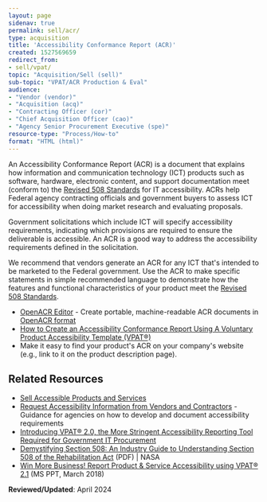 ```yaml
---
layout: page
sidenav: true
permalink: sell/acr/
type: acquisition
title: 'Accessibility Conformance Report (ACR)'
created: 1527569659
redirect_from:
- sell/vpat/
topic: "Acquisition/Sell (sell)"
sub-topic: "VPAT/ACR Production & Eval"
audience:
- "Vendor (vendor)"
- "Acquisition (acq)"
- "Contracting Officer (cor)"
- "Chief Acquisition Officer (cao)"
- "Agency Senior Procurement Executive (spe)"
resource-type: "Process/How-to"
format: "HTML (html)"
---
```


An Accessibility Conformance Report (ACR) is a document that explains how information and communication technology (ICT) products such as software, hardware, electronic content, and support documentation meet (conform to) the [Revised 508 Standards][1] for IT accessibility. ACRs help Federal agency contracting officials and government buyers to assess ICT for accessibility when doing market research and evaluating proposals.

Government solicitations which include ICT will specify accessibility requirements, indicating which provisions are required to ensure the deliverable is accessible. An ACR is a good way to address the accessibility requirements defined in the solicitation.

We recommend that vendors generate an ACR for any ICT that's intended to be marketed to the Federal government. Use the ACR to make specific statements in simple recommended language to demonstrate how the features and functional characteristics of your product meet the [Revised 508 Standards][1].

  * [OpenACR Editor](https://acreditor.section508.gov/) - Create portable, machine-readable ACR documents in [OpenACR format](https://github.com/gsa/openacr)
  * [How to Create an Accessibility Conformance Report Using A Voluntary Product Accessibility Template (VPAT®)][2]
  * Make it easy to find your product's ACR on your company's website (e.g., link to it on the product description page).

## Related Resources

  * [Sell Accessible Products and Services][3]
  * [Request Accessibility Information from Vendors and Contractors][4] - Guidance for agencies on how to develop and document accessibility requirements
  * <a href="https://www.microassist.com/digital-accessibility/introducing-vpat-2-0-accessible-gov-procurement/" target="_blank">Introducing VPAT&reg; 2.0, the More Stringent Accessibility Reporting Tool Required for Government IT Procurement</a>  
  * [Demystifying Section 508: An Industry Guide to Understanding Section 508 of the Rehabilitation Act][5] (PDF) &#124; NASA  
  * <a href="https://s3.amazonaws.com/storage.pardot.com/487581/58790/Win_More_Business_VPAT_2.1_FINAL.pptx" target="_blank">Win More Business! Report Product & Service Accessibility using VPAT&reg; 2.1</a>&nbsp;(MS PPT, March 2018)

**Reviewed/Updated**: April 2024

 [1]: https://www.access-board.gov/guidelines-and-standards/communications-and-it/about-the-ict-refresh/final-rule
 [2]: {{site.baseurl}}/sell/how-to-create-acr-with-vpat/
 [3]: {{site.baseurl}}/sell
 [4]: {{site.baseurl}}/buy/request-accessibility-information
 [5]: https://www.sewp.nasa.gov/documents/Section_508_Guide_111821.pdf